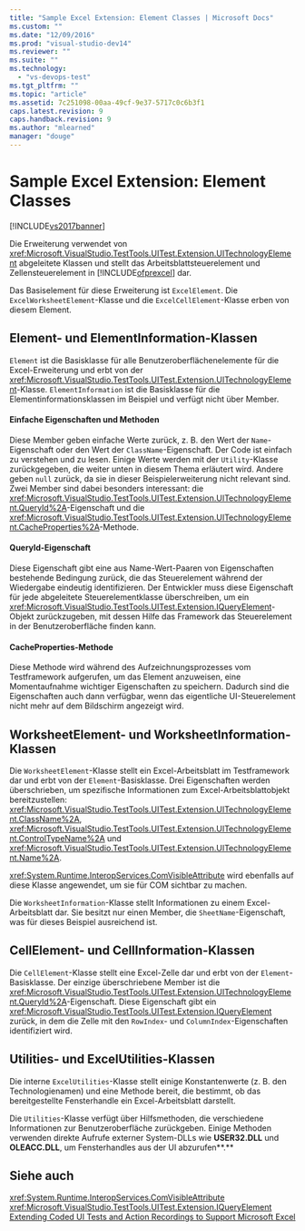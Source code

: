```yaml
---
title: "Sample Excel Extension: Element Classes | Microsoft Docs"
ms.custom: ""
ms.date: "12/09/2016"
ms.prod: "visual-studio-dev14"
ms.reviewer: ""
ms.suite: ""
ms.technology: 
  - "vs-devops-test"
ms.tgt_pltfrm: ""
ms.topic: "article"
ms.assetid: 7c251098-00aa-49cf-9e37-5717c0c6b3f1
caps.latest.revision: 9
caps.handback.revision: 9
ms.author: "mlearned"
manager: "douge"
---
```

# Sample Excel Extension: Element Classes
[!INCLUDE[vs2017banner](../code-quality/includes/vs2017banner.md)]

Die Erweiterung verwendet von <xref:Microsoft.VisualStudio.TestTools.UITest.Extension.UITechnologyElement> abgeleitete Klassen und stellt das Arbeitsblattsteuerelement und Zellensteuerelement in [!INCLUDE[ofprexcel](../test/includes/ofprexcel_md.md)] dar.  
  
 Das Basiselement für diese Erweiterung ist `ExcelElement`.  Die `ExcelWorksheetElement`\-Klasse und die `ExcelCellElement`\-Klasse erben von diesem Element.  
  
## Element\- und ElementInformation\-Klassen  
 `Element`  ist die Basisklasse für alle Benutzeroberflächenelemente für die Excel\-Erweiterung und erbt von der <xref:Microsoft.VisualStudio.TestTools.UITest.Extension.UITechnologyElement>\-Klasse.  `ElementInformation` ist die Basisklasse für die Elementinformationsklassen im Beispiel und verfügt nicht über Member.  
  
#### Einfache Eigenschaften und Methoden  
 Diese Member geben einfache Werte zurück, z. B. den Wert der `Name`\-Eigenschaft oder den Wert der `ClassName`\-Eigenschaft. Der Code ist einfach zu verstehen und zu lesen.  Einige Werte werden mit der `Utility`\-Klasse zurückgegeben, die weiter unten in diesem Thema erläutert wird.  Andere geben `null` zurück, da sie in dieser Beispielerweiterung nicht relevant sind.  Zwei Member sind dabei besonders interessant: die <xref:Microsoft.VisualStudio.TestTools.UITest.Extension.UITechnologyElement.QueryId%2A>\-Eigenschaft und die <xref:Microsoft.VisualStudio.TestTools.UITest.Extension.UITechnologyElement.CacheProperties%2A>\-Methode.  
  
#### QueryId\-Eigenschaft  
 Diese Eigenschaft gibt eine aus Name\-Wert\-Paaren von Eigenschaften bestehende Bedingung zurück, die das Steuerelement während der Wiedergabe eindeutig identifizieren.  Der Entwickler muss diese Eigenschaft für jede abgeleitete Steuerelementklasse überschreiben, um ein <xref:Microsoft.VisualStudio.TestTools.UITest.Extension.IQueryElement>\-Objekt zurückzugeben, mit dessen Hilfe das Framework das Steuerelement in der Benutzeroberfläche finden kann.  
  
#### CacheProperties\-Methode  
 Diese Methode wird während des Aufzeichnungsprozesses vom Testframework aufgerufen, um das Element anzuweisen, eine Momentaufnahme wichtiger Eigenschaften zu speichern.  Dadurch sind die Eigenschaften auch dann verfügbar, wenn das eigentliche UI\-Steuerelement nicht mehr auf dem Bildschirm angezeigt wird.  
  
## WorksheetElement\- und WorksheetInformation\-Klassen  
 Die `WorksheetElement`\-Klasse stellt ein Excel\-Arbeitsblatt im Testframework dar und erbt von der `Element`\-Basisklasse.  Drei Eigenschaften werden überschrieben, um spezifische Informationen zum Excel\-Arbeitsblattobjekt bereitzustellen: <xref:Microsoft.VisualStudio.TestTools.UITest.Extension.UITechnologyElement.ClassName%2A>, <xref:Microsoft.VisualStudio.TestTools.UITest.Extension.UITechnologyElement.ControlTypeName%2A> und <xref:Microsoft.VisualStudio.TestTools.UITest.Extension.UITechnologyElement.Name%2A>.  
  
 <xref:System.Runtime.InteropServices.ComVisibleAttribute> wird ebenfalls auf diese Klasse angewendet, um sie für COM sichtbar zu machen.  
  
 Die `WorksheetInformation`\-Klasse stellt Informationen zu einem Excel\-Arbeitsblatt dar.  Sie besitzt nur einen Member, die `SheetName`\-Eigenschaft, was für dieses Beispiel ausreichend ist.  
  
## CellElement\- und CellInformation\-Klassen  
 Die `CellElement`\-Klasse stellt eine Excel\-Zelle dar und erbt von der `Element`\-Basisklasse.  Der einzige überschriebene Member ist die <xref:Microsoft.VisualStudio.TestTools.UITest.Extension.UITechnologyElement.QueryId%2A>\-Eigenschaft. Diese Eigenschaft gibt ein <xref:Microsoft.VisualStudio.TestTools.UITest.Extension.IQueryElement> zurück, in dem die Zelle mit den `RowIndex`\- und `ColumnIndex`\-Eigenschaften identifiziert wird.  
  
## Utilities\- und ExcelUtilities\-Klassen  
 Die interne `ExcelUtilities`\-Klasse stellt einige Konstantenwerte \(z. B. den Technologienamen\) und eine Methode bereit, die bestimmt, ob das bereitgestellte Fensterhandle ein Excel\-Arbeitsblatt darstellt.  
  
 Die `Utilities`\-Klasse verfügt über Hilfsmethoden, die verschiedene Informationen zur Benutzeroberfläche zurückgeben.  Einige Methoden verwenden direkte Aufrufe externer System\-DLLs wie **USER32.DLL** und **OLEACC.DLL**, um Fensterhandles aus der UI abzurufen**.**  
  
## Siehe auch  
 <xref:System.Runtime.InteropServices.ComVisibleAttribute>   
 <xref:Microsoft.VisualStudio.TestTools.UITest.Extension.IQueryElement>   
 [Extending Coded UI Tests and Action Recordings to Support Microsoft Excel](../test/extending-coded-ui-tests-and-action-recordings-to-support-microsoft-excel.md)